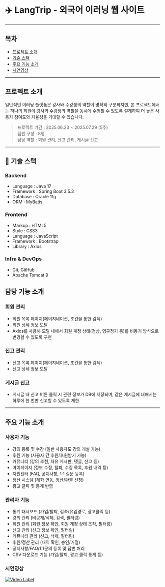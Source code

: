 # ✈️ LangTrip - 외국어 이러닝 웹 사이트

---

## 목차  
- [프로젝트 소개](프로젝트-소개)
- [기술 스택](기술-스택)
- [주요 기능 소개](주요-기능-소개)
- [시연영상](시연영상)

---

##  프로젝트 소개
일반적인 이러닝 플랫폼은 강사와 수강생의 역할이 명확히 구분되지만, 본 프로젝트에서는 하나의 회원이 강사와 수강생의 역할을 동시에 수행할 수 있도록 설계하여 더 높은 사용자 참여도와 자율성을 기대할 수 있습니다.

> 프로젝트 기간 : 2025.06.23 ~ 2025.07.29 (5주)  
> 팀원 구성 : 8명  
> 담당 역할 : 회원 관리, 신고 관리, 게시글 신고

---

## 🔧 기술 스택

### Backend
- Language : Java 17
- Framework : Spring Boot 3.5.3
- Database : Oracle 11g
- ORM : MyBatis

### Frontend
- Markup : HTML5  
- Style : CSS3  
- Language : JavaScript  
- Framework : Bootstrap  
- Library : Axios

### Infra & DevOps
- Git, GitHub
- Apache Tomcat 9

## 담당 기능 소개
### 회원 관리
- 회원 목록 페이지(페이지네이션, 조건을 통한 검색)
- 회원 상세 정보 모달
- Axios를 사용해 모달 내에서 회원 계정 상태(정상, 영구정지 등)를 비동기 방식으로 변경할 수 있도록 구현

### 신고 관리
- 신고 목록 페이지(페이지네이션, 조건을 통한 검색)
- 신고 상세 정보 모달

### 게시글 신고
- 게시글 내 신고 버튼 클릭 시 관련 정보가 DB에 저장되며, 같은 게시글에 대해서는 하루에 한 번만 신고할 수 있도록 제한

---

## 주요 기능 소개

### 사용자 기능
- 강의 등록 및 수강 (일반 사용자도 강의 개설 가능)
- 후원 기능 (사용자 간 후원/후원받기 가능)
- 커뮤니티 (강의 추천, 자유 게시판, 댓글, 신고 등)
- 마이페이지 (정보 수정, 탈퇴, 수강 목록, 후원 내역 등)
- 지원센터 (FAQ, 공지사항, 1:1 질문 등록)
- 정산 시스템 (계좌 연동, 정산/환불 신청)
- 광고 클릭 및 통계 반영

### 관리자 기능
- 통계 대시보드 (가입/탈퇴, 접속/유입경로, 광고클릭 등)
- 강의 관리 (비공개/삭제, 검색, 필터링)
- 회원 관리 (회원 정보 확인, 회원 계정 상태 조작, 필터링)
- 신고 관리 (신고 정보 확인, 필터링)
- 커뮤니티 관리 (신고, 삭제, 필터링)
- 후원/정산 관리 (내역 확인, 승인/거절)
- 공지사항/FAQ/1:1문의 등록 및 답변 처리
- CSV 다운로드 기능 (가입/탈퇴, 광고 클릭 통계 등)

### 시연영상
[![Video Label](http://img.youtube.com/vi/Gdn4_mokelI/0.jpg)](https://youtu.be/Gdn4_mokelI) 
